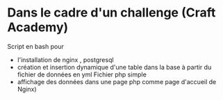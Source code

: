 # Dans le cadre d'un challenge (Craft Academy)
Script en bash pour 
- l'installation de nginx , postgresql
- création et insertion dynamique d'une table dans la base à partir du fichier de données en yml
Fichier php simple
-  affichage des données dans une page php comme page d'accueil de Nginx)
